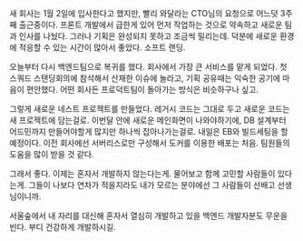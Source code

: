 새 회사는 1월 2일에 입사한다고 했지만, 빨리 와달라는 CTO님의 요청으로 어느덧 3주째 출근중이다.
프론트 개발에서 급한게 있어 먼저 작업하는 것으로 약속하고 새로운 팀과 인사를 나눴다. 그러나 기획은 완성되지 못하고 조금씩 밀리는데. 덕분에 새로운 환경에 적응할 수 있는 시간이 많아서 좋았다. 소프트 랜딩.

오늘부터 다시 백엔드팀으로 복귀를 했다. 회사에서 가장 큰 서비스를 맡게 되었다. 첫 스쿼드 스탠딩회의에 참석해서 산재한 이슈에 놀라고, 기획 공유때는 익숙한 공기에 마음이 편안했다. 어떤 회사든 프로덕트팀이 돌아가는 방식은 비슷하구나 싶고.

그렇게 새로운 네스트 프로젝트를 만들었다. 레거시 코드는 그대로 두고 새로운 코드는 새 프로젝트에 담는걸로. 이번달 안에 새로운 메인화면이 나와야하기에, DB 설계부터 어드민까지 만들어야할게 많지만 하나씩 잡아나가는걸로. 내일은 EB와 빌드세팅을 할 예정이다. 이전 회사에선 서버리스로만 구성해서 도커를 이용한 배포는 처음. 팀원들의 도움을 많이 받을 것 같다.

그래서 좋다. 이제는 혼자서 개발하지 않는다는게. 물어보고 함께 고민할 사람들이 있다는게. 그들이 나보다 연차가 적을지라도 내가 모르는 분야에선 그 사람들이 선배고 선생님이니까.

서울숲에서 내 자리를 대신해 혼자서 열심히 개발하고 있을 백엔드 개발자분도 무운을 빈다. 부디 건강하게 개발하시길.
